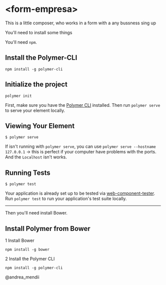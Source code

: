 # \<form-empresa\>

This is a little composer, who works in a form with a any bussness sing up 

You'll need to install some things

You'll need `npm`.

## Install the Polymer-CLI

```
npm install -g polymer-cli

```

## Initialize the project

```
polymer init
```

First, make sure you have the [Polymer CLI](https://www.npmjs.com/package/polymer-cli) installed. Then run `polymer serve` to serve your element locally.

## Viewing Your Element

```
$ polymer serve
```
If isn't running with `polymer serve`, you can use `polymer serve --hostname 127.0.0.1` -> this is perfect if your computer have problems with the ports. And the `Localhost` isn't works.



## Running Tests

```
$ polymer test
```

Your application is already set up to be tested via [web-component-tester](https://github.com/Polymer/web-component-tester). Run `polymer test` to run your application's test suite locally.


----------------------------

Then you'll need install Bower.

## Install Polymer from Bower

1 Install Bower

```
npm install -g bower
```

2 Install the Polymer CLI 
```
npm install -g polymer-cli

```



@andrea_mendii
